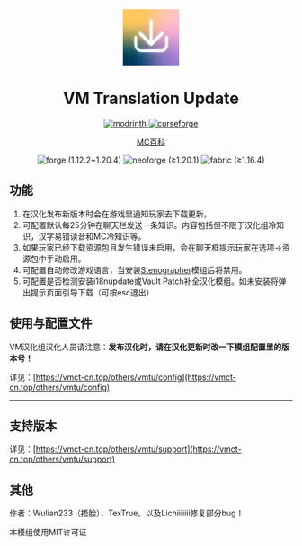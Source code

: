<div align="center"> 
   <img height="100px" width="100px" alt="logo" src="./common/src/main/resources/icon.png"/> 
   <h1>VM Translation Update</h1>

<a href="https://modrinth.com/project/vmupdate/">
<img alt="modrinth" height="56" src="https://cdn.jsdelivr.net/npm/@intergrav/devins-badges@3/assets/cozy/available/modrinth_vector.svg">
</a>
<a href="https://www.curseforge.com/minecraft/mc-mods/vmtranslationupdate">
<img alt="curseforge" height="56" src="https://cdn.jsdelivr.net/npm/@intergrav/devins-badges@3/assets/cozy/available/curseforge_vector.svg">
</a> 

[MC百科](https://www.mcmod.cn/class/11203.html)

<img alt="forge" height="56" src="https://cdn.jsdelivr.net/npm/@intergrav/devins-badges@3/assets/cozy/supported/forge_vector.svg"> (1.12.2~1.20.4)
<img alt="neoforge" height="56" src="https://github.com/mc-wiki/minecraft-mod-heywiki/blob/master/docs/supports_neoforge.svg?raw=true"> (≥1.20.1)
<img alt="fabric" height="56" src="https://cdn.jsdelivr.net/npm/@intergrav/devins-badges@3/assets/cozy/supported/fabric_vector.svg"> (≥1.16.4)
</div>

## 功能

1. 在汉化发布新版本时会在游戏里通知玩家去下载更新。
2. 可配置默认每25分钟在聊天栏发送一条知识。内容包括但不限于汉化组冷知识，汉字易错读音和MC冷知识等。
3. 如果玩家已经下载资源包且发生错误未启用，会在聊天框提示玩家在选项->资源包中手动启用。
4. 可配置自动修改游戏语言，当安装[Stenographer](https://modrinth.com/mod/stenographer)模组后将禁用。
5. 可配置是否检测安装i18nupdate或Vault Patch补全汉化模组。如未安装将弹出提示页面引导下载（可按esc退出）

## 使用与配置文件

VM汉化组汉化人员请注意：**发布汉化时，请在汉化更新时改一下模组配置里的版本号！**

详见：[https://vmct-cn.top/others/vmtu/config](https://vmct-cn.top/others/vmtu/config)

--- 

## 支持版本

详见：[https://vmct-cn.top/others/vmtu/support](https://vmct-cn.top/others/vmtu/support)

## 其他
作者：Wulian233（捂脸）、TexTrue。以及Lichiiiiiii修复部分bug！

本模组使用MIT许可证
